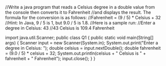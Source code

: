 //Write a java program that reads a Celsius degree in a double value from the console then converts it to Fahrenheit 
//and displays the result. The formula for the conversion is as follows: 
//Fahrenheit = (9 / 5) * Celsius + 32 
//Hint: In Java, 9 / 5 is 1, but 9.0 / 5 is 1.8. 
//Here is a sample run: 
//Enter a degree in Celsius: 43 
//43 Celsius is 109.4 Fahrenheit

import java.util.Scanner;
public class Q1 {
public static void main(String[] args) {
Scanner input = new Scanner(System.in);
System.out.print("Enter a degree in Celsius: ");
double celsius = input.nextDouble();
double fahrenheit = (9.0 / 5) * celsius + 32;
System.out.println(celsius + " Celsius is " + fahrenheit + " Fahrenheit");
input.close();
}
}
